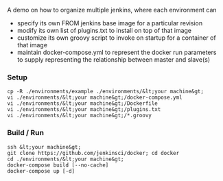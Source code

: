 A demo on how to organize multiple jenkins, where each environment can

 * specify its own FROM jenkins base image for a particular revision
 * modify its own list of plugins.txt to install on top of that image
 * customize its own groovy script to invoke on startup for a container of that image
 * maintain docker-compose.yml to represent the docker run parameters to supply representing the relationship between master and slave(s)

### Setup
```
cp -R ./environments/example ./environments/&lt;your machine&gt;
vi ./environments/&lt;your machine&gt;/docker-compose.yml
vi ./environments/&lt;your machine&gt;/Dockerfile
vi ./environments/&lt;your machine&gt;/plugins.txt
vi ./environments/&lt;your machine&gt;/*.groovy
```

### Build / Run
```
ssh &lt;your machine&gt;
git clone https://github.com/jenkinsci/docker; cd docker
cd ./environments/&lt;your machine&gt;
docker-compose build [--no-cache]
docker-compose up [-d]
```
